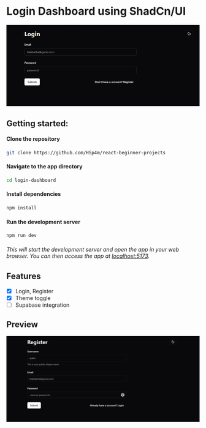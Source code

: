 # Login Dashboard using ShadCn/UI

![Login](frontend/gitimages/login.png)

## Getting started:

#### Clone the repository
```Bash
git clone https://github.com/HSp4m/react-beginner-projects
```
#### Navigate to the app directory
```Bash
cd login-dashboard
```

#### Install dependencies
```Bash
npm install
```

#### Run the development server
```Bash
npm run dev
```

###### This will start the development server and open the app in your web browser. You can then access the app at [localhost:5173](http://localhost:5173/).


## Features
- [x] Login, Register
- [x] Theme toggle
- [ ] Supabase integration

## Preview
![Register](frontend/gitimages/register.png)